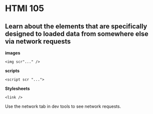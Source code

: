 # HTMl 105 
## Learn about the elements that are specifically designed to loaded data from somewhere else via network requests 

**images**

```
<img scr"..." />
```

**scripts**

```
<script scr "...">
```

**Stylesheets**

```
<link />
```

Use the network tab in dev tools to see network requests. 